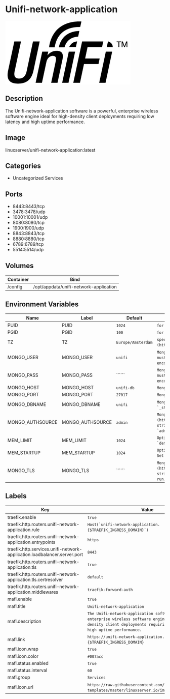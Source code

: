 # Unifi-network-application

![Logo](images/Unifinetworkapplication.png)

## Description
The Unifi\-network\-application software is a powerful, enterprise wireless software engine ideal for high\-density client deployments requiring low latency and high uptime performance.

## Image
linuxserver/unifi-network-application:latest

## Categories
- Uncategorized Services

## Ports
- 8443:8443/tcp
- 3478:3478/udp
- 10001:10001/udp
- 8080:8080/tcp
- 1900:1900/udp
- 8843:8843/tcp
- 8880:8880/tcp
- 6789:6789/tcp
- 5514:5514/udp

## Volumes
| Container | Bind |
|-----------|------|
| /config | /opt/appdata/unifi-network-application |

## Environment Variables
| Name | Label | Default | Description |
|------|-------|---------|-------------|
| PUID | PUID | ```1024``` | ```for UserID``` |
| PGID | PGID | ```100``` | ```for GroupID``` |
| TZ | TZ | ```Europe/Amsterdam``` | ```specify a timezone to use, see this [list](https://en.wikipedia.org/wiki/List_of_tz_database_time_zones#List).``` |
| MONGO_USER | MONGO_USER | ```unifi``` | ```Mongodb Username. Only evaluated on first run. **Special characters must be [url encoded](https://en.wikipedia.org/wiki/Percent-encoding)**.``` |
| MONGO_PASS | MONGO_PASS | `````` | ```Mongodb Password. Only evaluated on first run. **Special characters must be [url encoded](https://en.wikipedia.org/wiki/Percent-encoding)**.``` |
| MONGO_HOST | MONGO_HOST | ```unifi-db``` | ```Mongodb Hostname. Only evaluated on first run.``` |
| MONGO_PORT | MONGO_PORT | ```27017``` | ```Mongodb Port. Only evaluated on first run.``` |
| MONGO_DBNAME | MONGO_DBNAME | ```unifi``` | ```Mongodb Database Name (stats DB is automatically suffixed with `_stat`). Only evaluated on first run.``` |
| MONGO_AUTHSOURCE | MONGO_AUTHSOURCE | ```admin``` | ```Mongodb [authSource](https://www.mongodb.com/docs/manual/reference/connection-string/#mongodb-urioption-urioption.authSource). For Atlas set to `admin`. Only evaluated on first run.``` |
| MEM_LIMIT | MEM_LIMIT | ```1024``` | ```Optionally change the Java memory limit (in Megabytes). Set to `default` to reset to default``` |
| MEM_STARTUP | MEM_STARTUP | ```1024``` | ```Optionally change the Java initial/minimum memory (in Megabytes). Set to `default` to reset to default``` |
| MONGO_TLS | MONGO_TLS | `````` | ```Mongodb enable [TLS](https://www.mongodb.com/docs/manual/reference/connection-string/#mongodb-urioption-urioption.tls). Only evaluated on first run.``` |

## Labels
| Key | Value |
|-----|-------|
| traefik.enable | ```true``` |
| traefik.http.routers.unifi-network-application.rule | ```Host(`unifi-network-application.{$TRAEFIK_INGRESS_DOMAIN}`)``` |
| traefik.http.routers.unifi-network-application.entrypoints | ```https``` |
| traefik.http.services.unifi-network-application.loadbalancer.server.port | ```8443``` |
| traefik.http.routers.unifi-network-application.tls | ```true``` |
| traefik.http.routers.unifi-network-application.tls.certresolver | ```default``` |
| traefik.http.routers.unifi-network-application.middlewares | ```traefik-forward-auth``` |
| mafl.enable | ```true``` |
| mafl.title | ```Unifi-network-application``` |
| mafl.description | ```The Unifi-network-application software is a powerful, enterprise wireless software engine ideal for high-density client deployments requiring low latency and high uptime performance.``` |
| mafl.link | ```https://unifi-network-application.{$TRAEFIK_INGRESS_DOMAIN}``` |
| mafl.icon.wrap | ```true``` |
| mafl.icon.color | ```#007acc``` |
| mafl.status.enabled | ```true``` |
| mafl.status.interval | ```60``` |
| mafl.group | ```Services``` |
| mafl.icon.url | ```https://raw.githubusercontent.com/linuxserver/docker-templates/master/linuxserver.io/img/unifi-banner.png``` |

